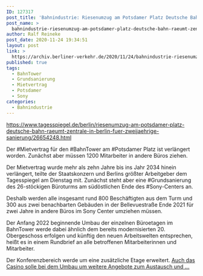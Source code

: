 ```yaml
---
ID: 127317
post_title: 'Bahnindustrie: Riesenumzug am Potsdamer Platz Deutsche Bahn räumt Zentrale in Berlin für zweijährige Sanierung, aus Der Tagesspiegel'
post_name: >
  bahnindustrie-riesenumzug-am-potsdamer-platz-deutsche-bahn-raeumt-zentrale-in-berlin-fuer-zweijaehrige-sanierung-aus-der-tagesspiegel
author: Ralf Reineke
post_date: 2020-11-24 19:34:51
layout: post
link: >
  https://archiv.berliner-verkehr.de/2020/11/24/bahnindustrie-riesenumzug-am-potsdamer-platz-deutsche-bahn-raeumt-zentrale-in-berlin-fuer-zweijaehrige-sanierung-aus-der-tagesspiegel/
published: true
tags:
  - BahnTower
  - Grundsanierung
  - Mietvertrag
  - Potsdamer
  - Sony
categories:
  - Bahnindustrie
---
```

https://www.tagesspiegel.de/berlin/riesenumzug-am-potsdamer-platz-deutsche-bahn-raeumt-zentrale-in-berlin-fuer-zweijaehrige-sanierung/26654248.html

Der #Mietvertrag für den #BahnTower am #Potsdamer Platz ist verlängert worden. Zunächst aber müssen 1200 Mitarbeiter in andere Büros ziehen.

Der Mietvertrag wurde mehr als zehn Jahre bis ins Jahr 2034 hinein verlängert, teilte der Staatskonzern und Berlins größter Arbeitgeber dem Tagesspiegel am Dienstag mit. Zunächst steht aber eine #Grundsanierung des 26-stöckigen Büroturms am südöstlichen Ende des #Sony-Centers an.

Deshalb werden alle insgesamt rund 800 Beschäftigten aus dem Turm und 300 aus zwei benachbarten Gebäuden in der Bellevuestraße Ende 2021 für zwei Jahre in andere Büros im Sony Center umziehen müssen.

Der Anfang 2022 beginnende Umbau der einzelnen Büroetagen im BahnTower werde dabei ähnlich dem bereits modernisierten 20. Obergeschoss erfolgen und künftig den neuen Arbeitswelten entsprechen, heißt es in einem Rundbrief an alle betroffenen Mitarbeiterinnen und Mitarbeiter.

Der Konferenzbereich werde um eine zusätzliche Etage erweitert. <a href="https://www.tagesspiegel.de/berlin/riesenumzug-am-potsdamer-platz-deutsche-bahn-raeumt-zentrale-in-berlin-fuer-zweijaehrige-sanierung/26654248.html">Auch das Casino solle bei dem Umbau um weitere Angebote zum Austausch und ...</a>